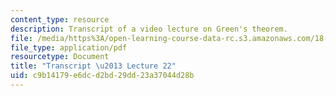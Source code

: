 ```yaml
---
content_type: resource
description: Transcript of a video lecture on Green's theorem.
file: /media/https%3A/open-learning-course-data-rc.s3.amazonaws.com/18-02-multivariable-calculus-fall-2007/c9b14179e6dcd2bd29dd23a37044d28b_18_022007L22.pdf
file_type: application/pdf
resourcetype: Document
title: "Transcript \u2013 Lecture 22"
uid: c9b14179-e6dc-d2bd-29dd-23a37044d28b
---
```

